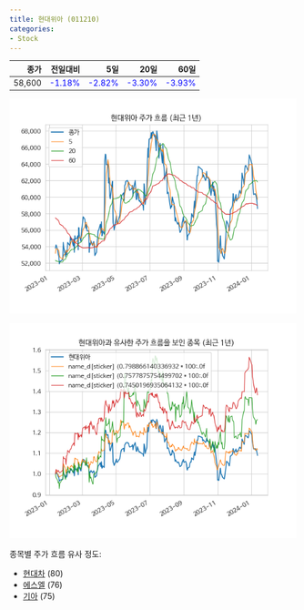 ```yaml
---
title: 현대위아 (011210)
categories:
- Stock
---
```


|종가|전일대비|5일|20일|60일|
|---:|-------:|--:|---:|---:|
|58,600|<span style="color: blue">-1.18%</span>|<span style="color: blue">-2.82%</span>|<span style="color: blue">-3.30%</span>|<span style="color: blue">-3.93%</span>|


<!-- more -->

![011210](/assets/images/stock/011210.png)

![011210](/assets/images/stock/011210_sim.png)

종목별 주가 흐름 유사 정도:
- [현대차](/stock/005380/) (80)
- [에스엘](/stock/005850/) (76)
- [기아](/stock/000270/) (75)